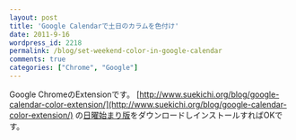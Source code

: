 ```yaml
---
layout: post
title: 'Google Calendarで土日のカラムを色付け'
date: 2011-9-16
wordpress_id: 2218
permalink: /blog/set-weekend-color-in-google-calendar
comments: true
categories: ["Chrome", "Google"]
---
```

Google ChromeのExtensionです。
[http://www.suekichi.org/blog/google-calendar-color-extension/](http://www.suekichi.org/blog/google-calendar-color-extension/)
の[日曜始まり版](http://www.suekichi.org/download/GoogleCalendarColorSunday.crx)をダウンロードしインストールすればOKです。
